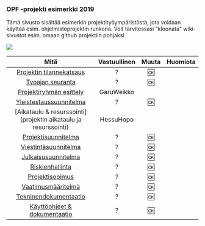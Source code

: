 ### OPF -projekti esimerkki 2019


Tämä sivusto sisältää esimerkin projektityöympäristöstä, jota voidaan käyttää esim. ohjelmistoprojektin runkona.
Voit tarvitessasi "kloonata" wiki-sivustot esim. omaan github projektiin pohjaksi.

![](https://openclipart.org/image/300px/svg_to_png/235516/DigitalArtFrame4x3.png&disposition=attachment)

| Mitä | Vastuullinen | Muuta | Huomiota | 
|:-:|:-:|:-:|:-:|
| [Projektin tilannekatsaus](dokumentaatio/tilannekatsaus/projektin-tilannekatsaus.md) | ? | :ok:  | | |
| [Tyoajan seuranta](dokumentaatio/projektinhallinta/tuntikirjaukset.md) | ? | :ok: | | |
| [Projektiryhmän esittely](projektiryhman-esittely) | GaruWeikko | | | |
| [Yleistestaussuunnitelma](dokumentaatio/testaushallinta/yleistestaussuunnitelma.md)| ? | :ok: | | |
| [Aikataulu & resurssointi](projektin aikataulu ja resurssointi) | HessuHopo | | | |
| [Projektisuunnitelma](dokumentaatio/projektinhallinta/projektisuunnitelma.md) | ? | :ok: | | |
| [Viestintäsuunnitelma](dokumentaatio/projektinhallinta/viestintasuunnitelma.md) | ? | :ok: | | |
| [Julkaisusuunnitelma](dokumentaatio/projektinhallinta/julkaisusuunnitelma.md) | ? | :ok: | | |
| [Riskienhallinta](dokumentaatio/projektinhallinta/riskienhallintasuunnitelma.md) | ? | :ok: | | |
| [Projektisopimus](dokumentaatio/projektinhallinta/projektisopimus.md) | ? | :ok: | | |
| [Vaatimusmääritelmä](dokumentaatio/vaatimusmaarittely/vaatimusmaarittely.md) | ? | :ok: | | |
| [Tekninendokumentaatio](dokumentaatio/suunnittelu-totetus/tekninentoteutus.md) | ? | :ok: | | |
| [Käyttöohjeet & dokumentaatio](dokumentaatio/suunnittelu-totetus/kayttoohje.md) | ? | :ok: | | |

